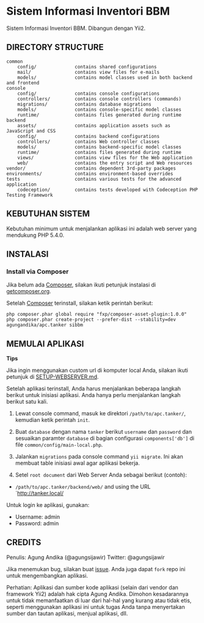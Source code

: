 Sistem Informasi Inventori BBM
==============================

Sistem Informasi Inventori BBM. Dibangun dengan Yii2.


DIRECTORY STRUCTURE
-------------------

```
common
    config/              contains shared configurations
    mail/                contains view files for e-mails
    models/              contains model classes used in both backend and frontend
console
    config/              contains console configurations
    controllers/         contains console controllers (commands)
    migrations/          contains database migrations
    models/              contains console-specific model classes
    runtime/             contains files generated during runtime
backend
    assets/              contains application assets such as JavaScript and CSS
    config/              contains backend configurations
    controllers/         contains Web controller classes
    models/              contains backend-specific model classes
    runtime/             contains files generated during runtime
    views/               contains view files for the Web application
    web/                 contains the entry script and Web resources
vendor/                  contains dependent 3rd-party packages
environments/            contains environment-based overrides
tests                    contains various tests for the advanced application
    codeception/         contains tests developed with Codeception PHP Testing Framework
```


KEBUTUHAN SISTEM
----------------

Kebutuhan minimum untuk menjalankan aplikasi ini adalah web server yang mendukung PHP 5.4.0.

INSTALASI
---------

### Install via Composer

Jika belum ada [Composer](http://getcomposer.org/), silakan ikuti petunjuk instalasi di
[getcomposer.org](http://getcomposer.org/doc/00-intro.md#installation-nix).

Setelah [Composer](http://getcomposer.org/) terinstall, silakan ketik perintah berikut:

~~~
php composer.phar global require "fxp/composer-asset-plugin:1.0.0"
php composer.phar create-project --prefer-dist --stability=dev agungandika/apc.tanker sibbm
~~~

MEMULAI APLIKASI
----------------

**Tips**

Jika ingin menggunakan custom url di komputer local Anda, silakan ikuti petunjuk di [SETUP-WEBSERVER.md](@SETUP-WEBSERVER.md).


Setelah aplikasi terinstall, Anda harus menjalankan beberapa langkah berikut untuk
inisiasi aplikasi. Anda hanya perlu menjalankan langkah berikut satu kali.

1. Lewat console command, masuk ke direktori `/path/to/apc.tanker/`, kemudian ketik perintah `init`.

2. Buat `database` dengan nama `tanker` berikut `username` dan `password` dan sesuaikan paramter `database` di bagian
   configurasi `components['db']` di file `common/config/main-local.php`.
   
3. Jalankan `migrations` pada console command `yii migrate`. Ini akan membuat table inisiasi awal agar aplikasi bekerja.

4. Setel `root document` dari Web Server Anda sebagai berikut (contoh):

- `/path/to/apc.tanker/backend/web/` and using the URL `http://tanker.local/

Untuk login ke aplikasi, gunakan:

- Username: admin
- Password: admin

CREDITS
-------
Penulis: Agung Andika (@agungsijawir)
Twitter: @agungsijawir

Jika menemukan bug, silakan buat [issue](https://github.com/agungandika/apc.tanker/issues/new). Anda juga dapat `fork` repo ini untuk mengembangkan aplikasi.

Perhatian: Aplikasi dan sumber kode aplikasi (selain dari vendor dan framework Yii2) adalah hak cipta Agung Andika. 
Dimohon kesadarannya untuk tidak memanfaatkan di luar dari hal-hal yang kurang atau tidak etis, seperti menggunakan
aplikasi ini untuk tugas Anda tanpa menyertakan sumber dan tautan aplikasi, menjual aplikasi, dll.